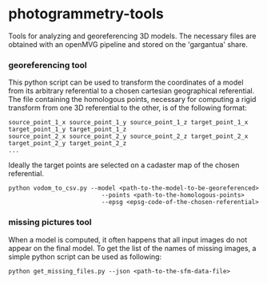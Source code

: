 # photogrammetry-tools

Tools for analyzing and georeferencing 3D models. The necessary files are obtained with an openMVG pipeline and stored on the \'gargantua\' share.

### georeferencing tool
This python script can be used to transform the coordinates of a model from its arbitrary referential to a chosen cartesian geographical referential. The file containing the homologous points, necessary for computing a rigid transform from one 3D referential to the other, is of the following format:
```
source_point_1_x source_point_1_y source_point_1_z target_point_1_x target_point_1_y target_point_1_z
source_point_2_x source_point_2_y source_point_2_z target_point_2_x target_point_2_y target_point_2_z
...
```
Ideally the target points are selected on a cadaster map of the chosen referential.

```
python vodom_to_csv.py --model <path-to-the-model-to-be-georeferenced>
                          --points <path-to-the-homologous-points>
                          --epsg <epsg-code-of-the-chosen-referential>

```

### missing pictures tool
When a model is computed, it often happens that all input images do not appear on the final model. To get the list of the names of missing images, a simple python script can be used as following:

```
python get_missing_files.py --json <path-to-the-sfm-data-file>
```

